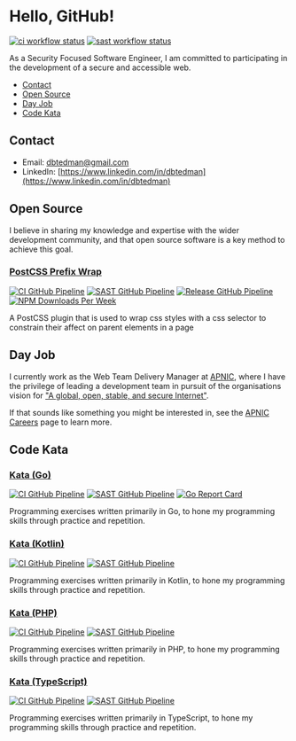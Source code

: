 # Hello, GitHub!

[![ci workflow status](https://img.shields.io/github/workflow/status/dbtedman/dbtedman/ci?style=for-the-badge&logo=github&label=ci)](https://github.com/dbtedman/dbtedman/actions/workflows/ci.yml)
[![sast workflow status](https://img.shields.io/github/workflow/status/dbtedman/dbtedman/sast?style=for-the-badge&logo=github&label=sast)](https://github.com/dbtedman/dbtedman/actions/workflows/sast.yml)

As a Security Focused Software Engineer, I am committed to participating in the development of a secure and accessible web.

-   [Contact](#contact)
-   [Open Source](#open-source)
-   [Day Job](#day-job)
-   [Code Kata](#code-kata)

## Contact

-   Email: [dbtedman@gmail.com](mailto:dbtedman@gmail.com)
-   LinkedIn: [https://www.linkedin.com/in/dbtedman](https://www.linkedin.com/in/dbtedman)

## Open Source

I believe in sharing my knowledge and expertise with the wider development community, and that open source software is a key method to achieve this goal.

### [PostCSS Prefix Wrap](https://github.com/dbtedman/postcss-prefixwrap)

[![CI GitHub Pipeline](https://img.shields.io/github/workflow/status/dbtedman/postcss-prefixwrap/ci?style=for-the-badge&logo=github&label=ci)](https://github.com/dbtedman/postcss-prefixwrap/actions/workflows/ci.yml?query=branch%3Amain)
[![SAST GitHub Pipeline](https://img.shields.io/github/workflow/status/dbtedman/postcss-prefixwrap/sast?style=for-the-badge&logo=github&label=sast)](https://github.com/dbtedman/postcss-prefixwrap/actions/workflows/sast.yml)
[![Release GitHub Pipeline](https://img.shields.io/github/workflow/status/dbtedman/postcss-prefixwrap/release?style=for-the-badge&logo=github&label=release)](https://github.com/dbtedman/postcss-prefixwrap/actions/workflows/release.yml)
[![NPM Downloads Per Week](https://img.shields.io/npm/dw/postcss-prefixwrap?color=blue&logo=npm&style=for-the-badge)](https://www.npmjs.com/package/postcss-prefixwrap)

A PostCSS plugin that is used to wrap css styles with a css selector to constrain their affect on parent elements in a page

## Day Job

I currently work as the Web Team Delivery Manager at [APNIC](https://www.apnic.net), where I have the privilege of leading a development team in pursuit of the organisations vision for ["A global, open, stable, and secure Internet"](https://www.apnic.net/about-apnic/organization/vision-mission-objectives/).

If that sounds like something you might be interested in, see the [APNIC Careers](https://www.apnic.net/about-apnic/employment/) page to learn more.

## Code Kata

### [Kata (Go)](https://github.com/dbtedman/kata-go)

[![CI GitHub Pipeline](https://img.shields.io/github/workflow/status/dbtedman/kata-go/ci?style=for-the-badge&logo=github&label=ci)](https://github.com/dbtedman/kata-go/actions/workflows/ci.yml?query=branch%3Amain)
[![SAST GitHub Pipeline](https://img.shields.io/github/workflow/status/dbtedman/kata-go/sast?style=for-the-badge&logo=github&label=sast)](https://github.com/dbtedman/kata-go/actions/workflows/sast.yml)
[![Go Report Card](https://goreportcard.com/badge/github.com/dbtedman/kata-go?style=for-the-badge)](https://goreportcard.com/report/github.com/dbtedman/kata-go)

Programming exercises written primarily in Go, to hone my programming skills through practice and repetition.

### [Kata (Kotlin)](https://github.com/dbtedman/kata-kotlin)

[![CI GitHub Pipeline](https://img.shields.io/github/workflow/status/dbtedman/kata-kotlin/ci?style=for-the-badge&logo=github&label=ci)](https://github.com/dbtedman/kata-kotlin/actions/workflows/ci.yml?query=branch%3Amain)
[![SAST GitHub Pipeline](https://img.shields.io/github/workflow/status/dbtedman/kata-kotlin/sast?style=for-the-badge&logo=github&label=sast)](https://github.com/dbtedman/kata-kotlin/actions/workflows/sast.yml)

Programming exercises written primarily in Kotlin, to hone my programming skills through practice and repetition.

### [Kata (PHP)](https://github.com/dbtedman/kata-php)

[![CI GitHub Pipeline](https://img.shields.io/github/workflow/status/dbtedman/kata-php/ci?style=for-the-badge&logo=github&label=ci)](https://github.com/dbtedman/kata-php/actions/workflows/ci.yml?query=branch%3Amain)
[![SAST GitHub Pipeline](https://img.shields.io/github/workflow/status/dbtedman/kata-php/sast?style=for-the-badge&logo=github&label=sast)](https://github.com/dbtedman/kata-php/actions/workflows/sast.yml)

Programming exercises written primarily in PHP, to hone my programming skills through practice and repetition.

### [Kata (TypeScript)](https://github.com/dbtedman/kata-ts)

[![CI GitHub Pipeline](https://img.shields.io/github/workflow/status/dbtedman/kata-ts/ci?style=for-the-badge&logo=github&label=ci)](https://github.com/dbtedman/kata-ts/actions/workflows/ci.yml?query=branch%3Amain)
[![SAST GitHub Pipeline](https://img.shields.io/github/workflow/status/dbtedman/kata-ts/sast?style=for-the-badge&logo=github&label=sast)](https://github.com/dbtedman/kata-ts/actions/workflows/sast.yml)

Programming exercises written primarily in TypeScript, to hone my programming skills through practice and repetition.
